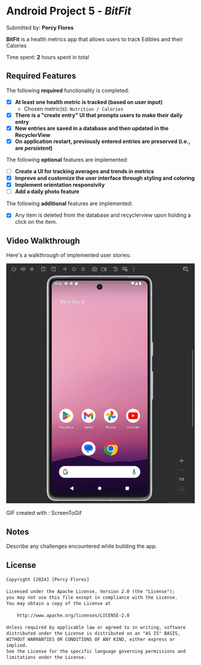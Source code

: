 # Android Project 5 - *BitFit*

Submitted by: **Percy Flores**

**BitFit** is a health metrics app that allows users to track Edibles and their Calories

Time spent: **2** hours spent in total

## Required Features

The following **required** functionality is completed:

- [x] **At least one health metric is tracked (based on user input)**
    - Chosen metric(s): `Nutrition / Calories`
- [x] **There is a "create entry" UI that prompts users to make their daily entry**
- [x] **New entries are saved in a database and then updated in the RecyclerView**
- [x] **On application restart, previously entered entries are preserved (i.e., are *persistent*)**

The following **optional** features are implemented:

- [ ] **Create a UI for tracking averages and trends in metrics**
- [x] **Improve and customize the user interface through styling and coloring**
- [x] **Implement orientation responsivity**
- [ ] **Add a daily photo feature**

The following **additional** features are implemented:

- [x] Any item is deleted from the database and recyclerview upon holding a click on the item.

## Video Walkthrough

Here's a walkthrough of implemented user stories:

<img src='walkthrough_bitfit.gif' title='Video Walkthrough' width='' alt='Video Walkthrough' />

<!-- Replace this with whatever GIF tool you used! -->
GIF created with : ScreenToGif
<!-- Recommended tools:
[Kap](https://getkap.co/) for macOS
[ScreenToGif](https://www.screentogif.com/) for Windows
[peek](https://github.com/phw/peek) for Linux. -->

## Notes

Describe any challenges encountered while building the app.

## License

    Copyright [2024] [Percy Flores]

    Licensed under the Apache License, Version 2.0 (the "License");
    you may not use this file except in compliance with the License.
    You may obtain a copy of the License at

        http://www.apache.org/licenses/LICENSE-2.0

    Unless required by applicable law or agreed to in writing, software
    distributed under the License is distributed on an "AS IS" BASIS,
    WITHOUT WARRANTIES OR CONDITIONS OF ANY KIND, either express or implied.
    See the License for the specific language governing permissions and
    limitations under the License.